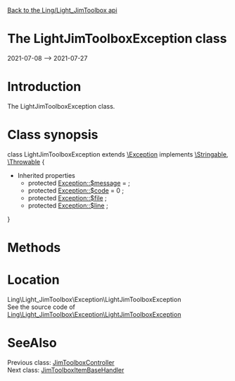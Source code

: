 [Back to the Ling/Light_JimToolbox api](https://github.com/lingtalfi/Light_JimToolbox/blob/master/doc/api/Ling/Light_JimToolbox.md)



The LightJimToolboxException class
================
2021-07-08 --> 2021-07-27






Introduction
============

The LightJimToolboxException class.



Class synopsis
==============


class <span class="pl-k">LightJimToolboxException</span> extends [\Exception](http://php.net/manual/en/class.exception.php) implements [\Stringable](https://wiki.php.net/rfc/stringable), [\Throwable](http://php.net/manual/en/class.throwable.php) {

- Inherited properties
    - protected  [Exception::$message](#property-message) =  ;
    - protected  [Exception::$code](#property-code) = 0 ;
    - protected  [Exception::$file](#property-file) ;
    - protected  [Exception::$line](#property-line) ;

}






Methods
==============






Location
=============
Ling\Light_JimToolbox\Exception\LightJimToolboxException<br>
See the source code of [Ling\Light_JimToolbox\Exception\LightJimToolboxException](https://github.com/lingtalfi/Light_JimToolbox/blob/master/Exception/LightJimToolboxException.php)



SeeAlso
==============
Previous class: [JimToolboxController](https://github.com/lingtalfi/Light_JimToolbox/blob/master/doc/api/Ling/Light_JimToolbox/Controller/JimToolboxController.md)<br>Next class: [JimToolboxItemBaseHandler](https://github.com/lingtalfi/Light_JimToolbox/blob/master/doc/api/Ling/Light_JimToolbox/Item/JimToolboxItemBaseHandler.md)<br>

